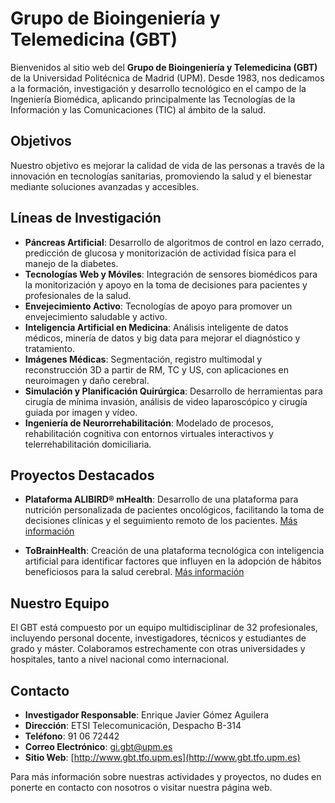 # Grupo de Bioingeniería y Telemedicina (GBT)

Bienvenidos al sitio web del **Grupo de Bioingeniería y Telemedicina (GBT)** de la Universidad Politécnica de Madrid (UPM). Desde 1983, nos dedicamos a la formación, investigación y desarrollo tecnológico en el campo de la Ingeniería Biomédica, aplicando principalmente las Tecnologías de la Información y las Comunicaciones (TIC) al ámbito de la salud.

## Objetivos

Nuestro objetivo es mejorar la calidad de vida de las personas a través de la innovación en tecnologías sanitarias, promoviendo la salud y el bienestar mediante soluciones avanzadas y accesibles.

## Líneas de Investigación

- **Páncreas Artificial**: Desarrollo de algoritmos de control en lazo cerrado, predicción de glucosa y monitorización de actividad física para el manejo de la diabetes.
- **Tecnologías Web y Móviles**: Integración de sensores biomédicos para la monitorización y apoyo en la toma de decisiones para pacientes y profesionales de la salud.
- **Envejecimiento Activo**: Tecnologías de apoyo para promover un envejecimiento saludable y activo.
- **Inteligencia Artificial en Medicina**: Análisis inteligente de datos médicos, minería de datos y big data para mejorar el diagnóstico y tratamiento.
- **Imágenes Médicas**: Segmentación, registro multimodal y reconstrucción 3D a partir de RM, TC y US, con aplicaciones en neuroimagen y daño cerebral.
- **Simulación y Planificación Quirúrgica**: Desarrollo de herramientas para cirugía de mínima invasión, análisis de video laparoscópico y cirugía guiada por imagen y vídeo.
- **Ingeniería de Neurorrehabilitación**: Modelado de procesos, rehabilitación cognitiva con entornos virtuales interactivos y telerrehabilitación domiciliaria.

## Proyectos Destacados

- **Plataforma ALIBIRD® mHealth**: Desarrollo de una plataforma para nutrición personalizada de pacientes oncológicos, facilitando la toma de decisiones clínicas y el seguimiento remoto de los pacientes. [Más información](https://www.healthtech.upm.es/es/plataforma-mhealth-alibird/)

- **ToBrainHealth**: Creación de una plataforma tecnológica con inteligencia artificial para identificar factores que influyen en la adopción de hábitos beneficiosos para la salud cerebral. [Más información](https://www.upm.es/Investigacion?fmt=detail&id=9fcacb579fefa810VgnVCM10000009c7648a____&prefmt=articulo)

## Nuestro Equipo

El GBT está compuesto por un equipo multidisciplinar de 32 profesionales, incluyendo personal docente, investigadores, técnicos y estudiantes de grado y máster. Colaboramos estrechamente con otras universidades y hospitales, tanto a nivel nacional como internacional.

## Contacto

- **Investigador Responsable**: Enrique Javier Gómez Aguilera
- **Dirección**: ETSI Telecomunicación, Despacho B-314
- **Teléfono**: 91 06 72442
- **Correo Electrónico**: gi.gbt@upm.es
- **Sitio Web**: [http://www.gbt.tfo.upm.es](http://www.gbt.tfo.upm.es)

Para más información sobre nuestras actividades y proyectos, no dudes en ponerte en contacto con nosotros o visitar nuestra página web.
